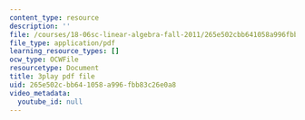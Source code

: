 ```yaml
---
content_type: resource
description: ''
file: /courses/18-06sc-linear-algebra-fall-2011/265e502cbb641058a996fbb83c26e0a8_QVKj3LADCnA.pdf
file_type: application/pdf
learning_resource_types: []
ocw_type: OCWFile
resourcetype: Document
title: 3play pdf file
uid: 265e502c-bb64-1058-a996-fbb83c26e0a8
video_metadata:
  youtube_id: null
---
```

